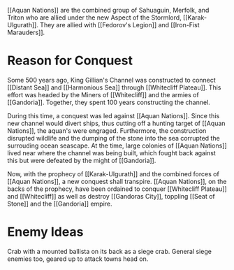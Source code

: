 [[Aquan Nations]] are the combined group of Sahuaguin, Merfolk, and Triton who are allied under the new Aspect of the Stormlord, [[Karak-Ulgurath]]. They are allied with [[Fedorov's Legion]] and [[Iron-Fist Marauders]].
# Reason for Conquest
Some 500 years ago, King Gillian's Channel was constructed to connect [[Distant Sea]] and [[Harmonious Sea]] through [[Whitecliff Plateau]]. This effort was headed by the Miners of [[Whitecliff]] and the armies of [[Gandoria]]. Together, they spent 100 years constructing the channel.

During this time, a conquest was led against [[Aquan Nations]]. Since this new channel would divert ships, thus cutting off a hunting target of [[Aquan Nations]], the aquan's were engraged. Furthermore, the construction disrupted wildlife and the dumping of the stone into the sea corrupted the surrouding ocean seascape. At the time, large colonies of [[Aquan Nations]] lived near where the channel was being built, which fought back against this but were defeated by the might of [[Gandoria]]. 

Now, with the prophecy of [[Karak-Ulgurath]] and the combined forces of [[Aquan Nations]], a new conquest shall transpire. [[Aquan Nations]], on the backs of the prophecy, have been ordained to conquer [[Whitecliff Plateau]] and [[Whitecliff]] as well as destroy [[Gandoras City]], toppling [[Seat of Stone]] and the [[Gandoria]] empire. 

# Enemy Ideas
Crab with a mounted ballista on its back as a siege crab. General siege enemies too, geared up to attack towns head on. 